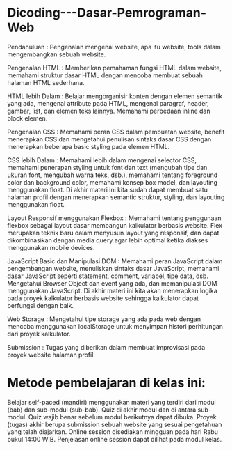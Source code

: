 # Dicoding---Dasar-Pemrograman-Web

Pendahuluan : 
Pengenalan mengenai website, apa itu website, tools dalam mengembangkan sebuah website.

Pengenalan HTML : 
Memberikan pemahaman fungsi HTML dalam website, memahami struktur dasar HTML dengan mencoba membuat sebuah halaman HTML sederhana.

HTML lebih Dalam : Belajar mengorganisir konten dengan elemen semantik yang ada, mengenal attribute pada HTML, mengenal paragraf, header, gambar, list, dan elemen teks lainnya. Memahami perbedaan inline dan block elemen.

Pengenalan CSS : Memahami peran CSS dalam pembuatan website, benefit menerapkan CSS dan mengetahui penulisan sintaks dasar CSS dengan menerapkan beberapa basic styling pada elemen HTML.

CSS lebih Dalam : 
Memahami lebih dalam mengenai selector CSS, memahami penerapan styling untuk font dan text (mengubah tipe dan ukuran font, mengubah warna teks, dsb.), memahami tentang foreground color dan background color, memahami konsep box model, dan layouting menggunakan float. Di akhir materi ini kita sudah dapat membuat satu halaman profil dengan menerapkan semantic struktur, styling, dan layouting menggunakan float.

Layout Responsif menggunakan Flexbox : 
Memahami tentang penggunaan flexbox sebagai layout dasar membangun kalkulator berbasis website. Flex merupakan teknik baru dalam menyusun layout yang responsif, dan dapat dikombinasikan dengan media query agar lebih optimal ketika diakses menggunakan mobile devices.

JavaScript Basic dan Manipulasi DOM :
Memahami peran JavaScript dalam pengembangan website, menuliskan sintaks dasar JavaScript, memahami dasar JavaScript seperti statement, comment, variabel, tipe data, dsb. Mengetahui Browser Object dan event yang ada, dan memanipulasi DOM menggunakan JavaScript. Di akhir materi ini kita akan menerapkan logika pada proyek kalkulator berbasis website sehingga kalkulator dapat berfungsi dengan baik.

Web Storage : 
Mengetahui tipe storage yang ada pada web dengan mencoba menggunakan localStorage untuk menyimpan histori perhitungan dari proyek kalkulator.

Submission : 
Tugas yang diberikan dalam membuat improvisasi pada proyek website halaman profil.

# Metode pembelajaran di kelas ini:

Belajar self-paced (mandiri) menggunakan materi yang terdiri dari modul (bab) dan sub-modul (sub-bab).
Quiz di akhir modul dan di antara sub-modul. Quiz wajib benar sebelum modul berikutnya dapat dibuka.
Proyek (tugas) akhir berupa submission sebuah website yang sesuai pengetahuan yang telah diajarkan.
Online session disediakan mingguan pada hari Rabu pukul 14:00 WIB. Penjelasan online session dapat dilihat pada modul kelas.
